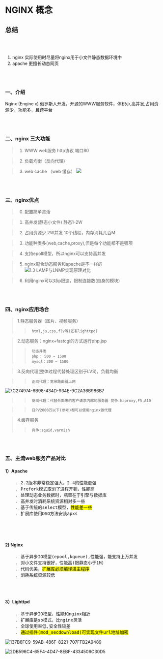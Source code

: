 
# NGINX 概念

## 总结
<br>
</br>

1. nginx 实际使用时尽量将nginx用于小文件静态数据环境中
2. apache 更擅长动态网页

<br>
</br>

### 一、介绍

Nginx (Engine x) 俄罗斯人开发，开源的WWW服务软件，体积小,高并发,占用资源少，功能多，且跨平台

<br>
</br>

### 二、nginx 三大功能

>1. WWW web服务 http协议 端口80

>2. 负载均衡（反向代理）

>3. web cache （web 缓存）
![](http://ozxcyqizw.bkt.clouddn.com/1.2%20%20%E5%A4%A7%E5%9E%8B%E4%BC%81%E4%B8%9A%E5%8A%A8%E9%9D%99%E5%88%86%E7%A6%BB%E6%9E%B6%E6%9E%84.png)


<br>
</br>

### 三、nginx优点

>0. 配置简单灵活

>1. 高并发(静态小文件) 静态1-2W

>2. 占用资源少 2W并发 10个线程，内存消耗几百M

>3. 功能种类多(web,cache,proxy),但是每个功能都不是强项

>4. 支持epoll模型，所以nginx可以支持高并发

>5. nginx配合动态服务和apache是不一样的
![1.3  LAMP与LNMP实现原理对比](http://ozxcyqizw.bkt.clouddn.com/1.3%20%20LAMP%E4%B8%8ELNMP%E5%AE%9E%E7%8E%B0%E5%8E%9F%E7%90%86%E5%AF%B9%E6%AF%94.png)


>6. 利用nginx可以对ip限速，限制连接数(自身的模块)

<br>
</br>



### 四、nginx应用场合

>1.静态服务器（图片、视频服务）
>>      html,js,css,flv等(还有lighttpd)



>2.动态服务：nginx+fastcgi的方式运行php,jsp
>>      动态并发
>>      php： 500 ~ 1500
>>      mysql：300 ~ 1500



>3.反向代理(整体过程代替处理区别于LVS)，负载均衡

>>      正向代理：宽带路由器上网
>>>     

![7C274974-6B98-434D-934E-9C2A36B986B7](http://ozxcyqizw.bkt.clouddn.com/7C274974-6B98-434D-934E-9C2A36B986B7.png)


>>      反向代理：代替外面来的客户请求内部的服务器 竞争:haproxy,F5,A10

>>      日PV2000万以下(参考)都可以使用nginx做代理



>4.缓存服务   
>>      竞争:squid,varnish

<br>
</br>

### 五、主流web服务产品对比

#### 1）Apache
<pre>
    . 2.2版本非常稳定强大，2.4的性能更强
    . Prefork模式取消了进程开销，性能高
    . 处理动态业务数据时，瓶颈在于引擎与数据库
    . 高并发时消耗系统资源相对多一些
    . 基于传统的select模型，<mark>性能差一些</mark>
    . 扩展库使用DSO方法安装apxs
 
</pre>

<br>
</br>

#### 2) Nginx
<pre>
    . 基于异步IO模型(epool,kqueue),性能强，能支持上万并发
    . 对小文件支持很好，性能高(限静态小于1M) 
    . 代码优美，<mark>扩展库必须编译进主程序</mark>
    . 消耗系统资源较低
</pre>

<br>
</br>

#### 3）Lighttpd
<pre>
    . 基于异步IO模型，性能和nginx相近
    . 扩展库是so模式，比nginx灵活
    . 全球使用率低,安全性较差
    . <mark>通过插件(mod_secdownload)可实现文件url地址加密</mark>
</pre>


![137B6FC9-59AB-486F-8221-707FFB2A9489](http://ozxcyqizw.bkt.clouddn.com/137B6FC9-59AB-486F-8221-707FFB2A9489.png)

![2DB596C4-65F4-4D47-8EBF-4334506C30D5](http://ozxcyqizw.bkt.clouddn.com/2DB596C4-65F4-4D47-8EBF-4334506C30D5.png)

